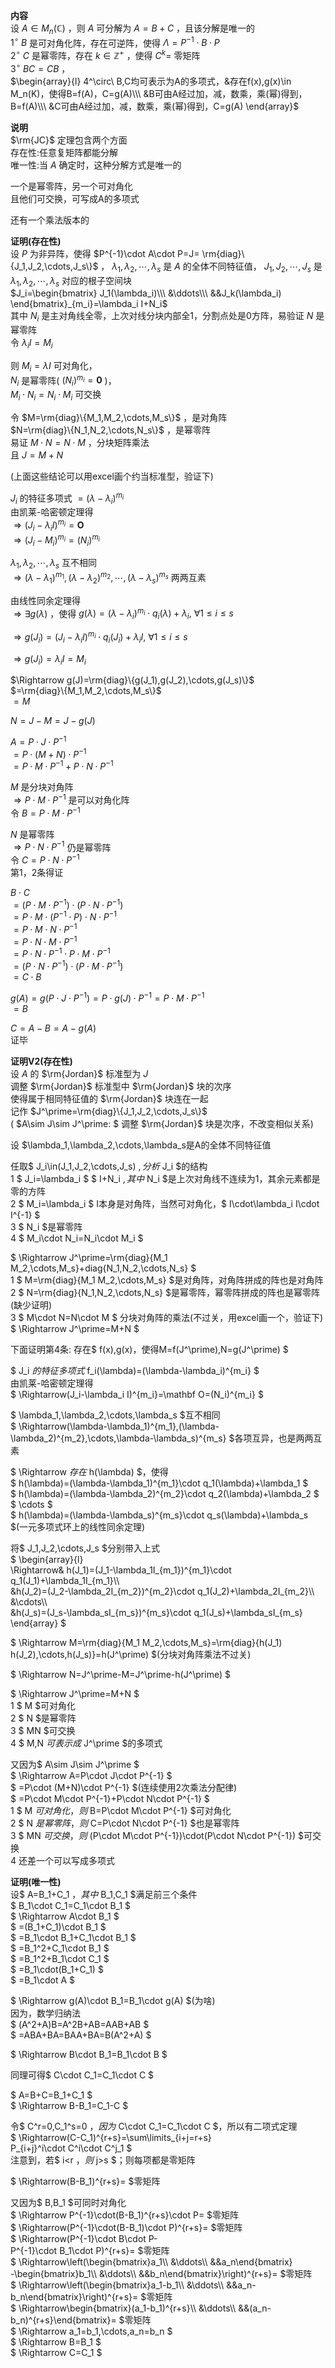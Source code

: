 **内容**  
设 $A\in M_n(\mathbb{C})$ ，则 $A$ 可分解为 $A=B+C$ ，且该分解是唯一的  
 $1^\circ\ B$ 是可对角化阵，存在可逆阵，使得 $\Lambda=P^{-1}\cdot B\cdot P$  
 $2^\circ\ C$ 是幂零阵，存在 $k\in\mathbb{Z}^+$ ，使得 $C^k=$ 零矩阵  
 $3^\circ\ BC=CB$ ，  
 $\begin{array}{l}  
4^\circ\ B,C均可表示为A的多项式，&存在f(x),g(x)\in M_n(K)，使得B=f(A)，C=g(A)\\\  
&B可由A经过加，减，数乘，乘(幂)得到，B=f(A)\\\  
&C可由A经过加，减，数乘，乘(幂)得到，C=g(A)  
\end{array}$  
  
**说明**  
 $\rm{JC}$ 定理包含两个方面  
存在性:任意复矩阵都能分解  
唯一性:当 $A$ 确定时，这种分解方式是唯一的  
  
一个是幂零阵，另一个可对角化  
且他们可交换，可写成A的多项式  
  
还有一个乘法版本的  
  
**证明(存在性)**  
设 $P$ 为非异阵，使得 $P^{-1}\cdot A\cdot P=J=  
\rm{diag}\{J_1,J_2,\cdots,J_s\}$ ， $\lambda_1,  
\lambda_2,\cdots,\lambda_s$ 是 $A$ 的全体不同特征值， $J_1,J_2,\cdots,J_s$ 是 $\lambda_1,  
\lambda_2,\cdots,\lambda_s$ 对应的根子空间块  
 $J_i=\begin{bmatrix}  
J_1(\lambda_i)\\\  
&\ddots\\\  
&&J_k(\lambda_i)  
\end{bmatrix}_{m_i}=\lambda_i I+N_i$  
其中 $N_i$ 是主对角线全零，上次对线分块内部全1，分割点处是0方阵，易验证 $N$ 是幂零阵  
令 $\lambda_i I=M_i$  
  
则 $M_i=\lambda I$ 可对角化，  
 $N_i$ 是幂零阵( $(N_i)^{m_i}=\mathbf0$ )，  
 $M_i\cdot N_i=N_i\cdot M_i$ 可交换  
  
令 $M=\rm{diag}\{M_1,M_2,\cdots,M_s\}$ ，是对角阵  
 $N=\rm{diag}\{N_1,N_2,\cdots,N_s\}$ ，是幂零阵  
易证 $M\cdot N=N\cdot M$ ，分块矩阵乘法  
且 $J=M+N$  
  
(上面这些结论可以用excel画个约当标准型，验证下)  
  
 $J_i$ 的特征多项式 $=(\lambda-\lambda_i)^{m_i}$  
由凯莱-哈密顿定理得  
 $\Rightarrow(J_i-\lambda_i I)^{m_i}=\mathbf O$  
 $\Rightarrow(J_i-M_i)^{m_i}=(N_i)^{m_i}$  
  
 $\lambda_1,\lambda_2,\cdots,\lambda_s$ 互不相同  
 $\Rightarrow(\lambda-\lambda_1)^{m_1},  
(\lambda-\lambda_2)^{m_2},\cdots,  
(\lambda-\lambda_s)^{m_s}$ 两两互素  
  
由线性同余定理得  
 $\Rightarrow\exists g(\lambda)$ ，使得 $g(\lambda)  
=(\lambda-\lambda_i)^{m_i}\cdot q_i(\lambda)  
+\lambda_i,\ \forall 1\le i\le s$  
  
 $\Rightarrow g(J_i)  
=(J_i-\lambda_i I)^{m_i}\cdot q_i(J_i)  
+\lambda_i I,\ \forall 1\le i\le s$  
  
 $\Rightarrow g(J_i)=\lambda_i I=M_i$  
  
 $\Rightarrow g(J)=\rm{diag}\{g(J_1),g(J_2),\cdots,g(J_s)\}$  
 $=\rm{diag}\{M_1,M_2,\cdots,M_s\}$  
 $=M$  
  
 $N=J-M=J-g(J)$  
  
 $A=P\cdot J\cdot P^{-1}$  
 $=P\cdot (M+N)\cdot P^{-1}$  
 $=P\cdot M\cdot P^{-1}+P\cdot N\cdot P^{-1}$  
  
 $M$ 是分块对角阵  
 $\Rightarrow P\cdot M\cdot P^{-1}$ 是可以对角化阵  
令 $B=P\cdot M\cdot P^{-1}$  
  
 $N$ 是幂零阵  
 $\Rightarrow P\cdot N\cdot P^{-1}$ 仍是幂零阵  
令 $C=P\cdot N\cdot P^{-1}$  
第1，2条得证  
  
 $B\cdot C$  
 $=(P\cdot M\cdot P^{-1})  
\cdot(P\cdot N\cdot P^{-1})$  
 $=P\cdot M\cdot (P^{-1}\cdot P)\cdot N\cdot P^{-1}$  
 $=P\cdot M\cdot N\cdot P^{-1}$  
 $=P\cdot N\cdot M\cdot P^{-1}$  
 $=P\cdot N\cdot P^{-1}\cdot P\cdot M\cdot P^{-1}$  
 $=(P\cdot N\cdot P^{-1})\cdot (P\cdot M\cdot P^{-1})$  
 $=C\cdot B$  
  
 $g(A)=g(P\cdot J\cdot P^{-1})=  
P\cdot g(J)\cdot P^{-1}=P\cdot M\cdot P^{-1}$  
 $=B$  
  
 $C=A-B=A-g(A)$  
证毕  
  
**证明V2(存在性)**  
设 $A$ 的 $\rm{Jordan}$ 标准型为 $J$  
调整 $\rm{Jordan}$ 标准型中 $\rm{Jordan}$ 块的次序  
使得属于相同特征值的 $\rm{Jordan}$ 块连在一起  
记作 $J^\prime=\rm{diag}\{J_1,J_2,\cdots,J_s\}$  
( $A\sim J\sim J^\prime: $ 调整 $\rm{Jordan}$ 块是次序，不改变相似关系)  
  
设 $\lambda_1,\lambda_2,\cdots,\lambda_s是A的全体不同特征值  
  
任取$ J_i\in(J_1,J_2,\cdots,J_s) $, 分析$ J_i $的结构  
1 $ J_i=\lambda_i $ $ I+N_i $,其中$ N_i $是上次对角线不连续为1，其余元素都是零的方阵  
2 $ M_i=\lambda_i $ I本身是对角阵，当然可对角化，$ I\cdot\lambda_i I\cdot I^{-1} $  
3 $ N_i $是幂零阵  
4 $ M_i\cdot N_i=N_i\cdot M_i $  
  
$ \Rightarrow J^\prime=\rm{diag}\{M_1 M_2,\cdots,M_s\}+diag\{N_1,N_2,\cdots,N_s\} $  
1 $ M=\rm{diag}{M_1 M_2,\cdots,M_s} $是对角阵，对角阵拼成的阵也是对角阵  
2 $ N=\rm{diag}{N_1,N_2,\cdots,N_s} $是幂零阵，幂零阵拼成的阵也是幂零阵(缺少证明)  
3 $ M\cdot N=N\cdot M $ 分块对角阵的乘法(不过关，用excel画一个，验证下)  
$ \Rightarrow J^\prime=M+N $  
  
下面证明第4条: 存在$ f(x),g(x)，使得M=f(J^\prime),N=g(J^\prime) $  
  
$ J_i $的特征多项式$ f_i(\lambda)=(\lambda-\lambda_i)^{m_i} $  
由凯莱-哈密顿定理得  
$ \Rightarrow(J_i-\lambda_i I)^{m_i}=\mathbf O=(N_i)^{m_i} $  
  
$ \lambda_1,\lambda_2,\cdots,\lambda_s $互不相同  
$ \Rightarrow(\lambda-\lambda_1)^{m_1},(\lambda-\lambda_2)^{m_2},\cdots,\lambda-\lambda_s)^{m_s} $各项互异，也是两两互素  
  
$ \Rightarrow $存在$ h(\lambda) $，使得  
$ h(\lambda)=(\lambda-\lambda_1)^{m_1}\cdot q_1(\lambda)+\lambda_1 $  
$ h(\lambda)=(\lambda-\lambda_2)^{m_2}\cdot q_2(\lambda)+\lambda_2 $  
$ \cdots $  
$ h(\lambda)=(\lambda-\lambda_s)^{m_s}\cdot q_s(\lambda)+\lambda_s $(一元多项式环上的线性同余定理)  
  
将$ J_1,J_2,\cdots,J_s $分别带入上式  
$ \begin{array}{l}  
\Rightarrow& h(J_1)=(J_1-\lambda_1I_{m_1})^{m_1}\cdot q_1(J_1)+\lambda_1I_{m_1}\\\  
&h(J_2)=(J_2-\lambda_2I_{m_2})^{m_2}\cdot q_1(J_2)+\lambda_2I_{m_2}\\\  
&\cdots\\\  
&h(J_s)=(J_s-\lambda_sI_{m_s})^{m_s}\cdot q_1(J_s)+\lambda_sI_{m_s}  
\end{array} $  
  
$ \Rightarrow M=\rm{diag}\{M_1 M_2,\cdots,M_s\}=\rm{diag}\{h(J_1) h(J_2),\cdots,h(J_s)\}=h(J^\prime) $(分块对角阵乘法不过关)  
  
$ \Rightarrow N=J^\prime-M=J^\prime-h(J^\prime) $  
  
$ \Rightarrow J^\prime=M+N $  
1 $ M $可对角化  
2 $ N $是幂零阵  
3 $ MN $可交换  
4 $ M,N $可表示成$ J^\prime $的多项式  
  
又因为$ A\sim J\sim J^\prime $  
$ \Rightarrow A=P\cdot J\cdot P^{-1} $  
$ =P\cdot (M+N)\cdot P^{-1} $(连续使用2次乘法分配律)  
$ =P\cdot M\cdot P^{-1}+P\cdot N\cdot P^{-1} $  
1 $ M $可对角化，则$ B=P\cdot M\cdot P^{-1} $可对角化  
2 $ N $是幂零阵，则$ C=P\cdot N\cdot P^{-1} $也是幂零阵  
3 $ MN $可交换，则$ (P\cdot M\cdot P^{-1})\cdot(P\cdot N\cdot P^{-1}) $可交换  
4 还差一个可以写成多项式  
  
**证明(唯一性)**  
设$ A=B_1+C_1 $，其中$ B_1,C_1 $满足前三个条件  
$ B_1\cdot C_1=C_1\cdot B_1 $  
$ \Rightarrow A\cdot B_1 $  
$ =(B_1+C_1)\cdot B_1 $  
$ =B_1\cdot B_1+C_1\cdot B_1 $  
$ =B_1^2+C_1\cdot B_1 $  
$ =B_1^2+B_1\cdot C_1 $  
$ =B_1\cdot(B_1+C_1) $  
$ =B_1\cdot A $  
  
$ \Rightarrow g(A)\cdot B_1=B_1\cdot g(A) $(为啥)  
因为，数学归纳法  
$ (A^2+A)B=A^2B+AB=AAB+AB $  
$ =ABA+BA=BAA+BA=B(A^2+A) $  
  
$ \Rightarrow B\cdot B_1=B_1\cdot B $  
  
同理可得$ C\cdot C_1=C_1\cdot C $  
  
$ A=B+C=B_1+C_1 $  
$ \Rightarrow B-B_1=C_1-C $  
  
令$ C^r=0,C_1^s=0 $，  
因为$ C\cdot C_1=C_1\cdot C $，所以有二项式定理  
$ \Rightarrow(C-C_1)^{r+s}=\sum\limits_{i+j=r+s}  
P_{i+j}^i\cdot C^i\cdot C^j_1 $  
注意到，若$ i<r $，则$ j>s $；则每项都是零矩阵  
  
$ \Rightarrow(B-B_1)^{r+s}= $零矩阵  
  
又因为$ B,B_1 $可同时对角化  
$ \Rightarrow P^{-1}\cdot(B-B_1)^{r+s}\cdot P= $零矩阵  
$ \Rightarrow(P^{-1}\cdot(B-B_1)\cdot P)^{r+s}= $零矩阵  
$ \Rightarrow(P^{-1}\cdot B\cdot P-  
P^{-1}\cdot B_1\cdot P)^{r+s}= $零矩阵  
$ \Rightarrow\left(\begin{bmatrix}a_1\\\ &\ddots\\\ &&a_n\end{bmatrix}  
-\begin{bmatrix}b_1\\\ &\ddots\\\ &&b_n\end{bmatrix}\right)^{r+s}= $零矩阵  
$ \Rightarrow\left(\begin{bmatrix}a_1-b_1\\\ &\ddots\\\ &&a_n-b_n\end{bmatrix}\right)^{r+s}= $零矩阵  
$ \Rightarrow\begin{bmatrix}(a_1-b_1)^{r+s}\\\ &\ddots\\\ &&(a_n-b_n)^{r+s}\end{bmatrix}= $零矩阵  
$ \Rightarrow a_1=b_1,\cdots,a_n=b_n $  
$ \Rightarrow B=B_1 $  
$ \Rightarrow C=C_1 $  
